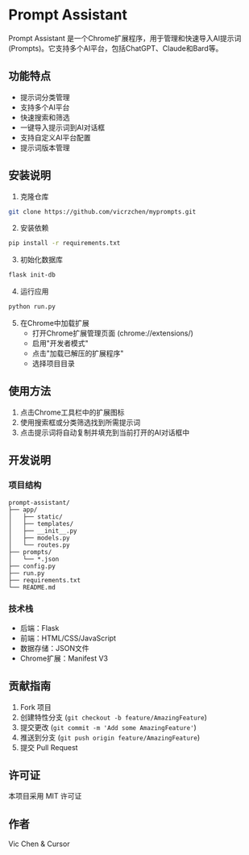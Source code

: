 # Prompt Assistant

Prompt Assistant 是一个Chrome扩展程序，用于管理和快速导入AI提示词(Prompts)。它支持多个AI平台，包括ChatGPT、Claude和Bard等。

## 功能特点

- 提示词分类管理
- 支持多个AI平台
- 快速搜索和筛选
- 一键导入提示词到AI对话框
- 支持自定义AI平台配置
- 提示词版本管理

## 安装说明

1. 克隆仓库

```bash
git clone https://github.com/vicrzchen/myprompts.git
```

2. 安装依赖

```bash
pip install -r requirements.txt
```

3. 初始化数据库

```bash
flask init-db
```

4. 运行应用

```bash
python run.py
```

5. 在Chrome中加载扩展
   - 打开Chrome扩展管理页面 (chrome://extensions/)
   - 启用"开发者模式"
   - 点击"加载已解压的扩展程序"
   - 选择项目目录

## 使用方法

1. 点击Chrome工具栏中的扩展图标
2. 使用搜索框或分类筛选找到所需提示词
3. 点击提示词将自动复制并填充到当前打开的AI对话框中

## 开发说明

### 项目结构
```
prompt-assistant/
├── app/
│   ├── static/
│   ├── templates/
│   ├── __init__.py
│   ├── models.py
│   └── routes.py
├── prompts/
│   └── *.json
├── config.py
├── run.py
├── requirements.txt
└── README.md
```

### 技术栈

- 后端：Flask
- 前端：HTML/CSS/JavaScript
- 数据存储：JSON文件
- Chrome扩展：Manifest V3

## 贡献指南

1. Fork 项目
2. 创建特性分支 (`git checkout -b feature/AmazingFeature`)
3. 提交更改 (`git commit -m 'Add some AmazingFeature'`)
4. 推送到分支 (`git push origin feature/AmazingFeature`)
5. 提交 Pull Request

## 许可证

本项目采用 MIT 许可证 

## 作者

Vic Chen & Cursor
